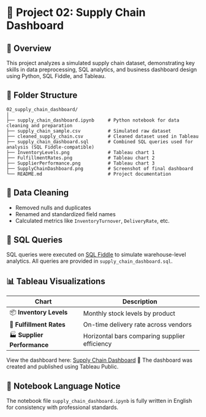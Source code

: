 # 🚚 Project 02: Supply Chain Dashboard

## 📌 Overview
This project analyzes a simulated supply chain dataset, demonstrating key skills in data preprocessing, SQL analytics, and business dashboard design using Python, SQL Fiddle, and Tableau.

## 📁 Folder Structure
```
02_supply_chain_dashboard/
│
├── supply_chain_dashboard.ipynb     # Python notebook for data cleaning and preparation
├── supply_chain_sample.csv          # Simulated raw dataset
├── cleaned_supply_chain.csv         # Cleaned dataset used in Tableau
├── supply_chain_dashboard.sql       # Combined SQL queries used for analysis (SQL Fiddle-compatible)
├── InventoryLevels.png              # Tableau chart 1
├── FulfillmentRates.png             # Tableau chart 2
├── SupplierPerformance.png          # Tableau chart 3
├── SupplyChainDashboard.png         # Screenshot of final dashboard
└── README.md                        # Project documentation
```

## 🧹 Data Cleaning
- Removed nulls and duplicates
- Renamed and standardized field names
- Calculated metrics like `InventoryTurnover`, `DeliveryRate`, etc.

## 🧮 SQL Queries
SQL queries were executed on [SQL Fiddle](https://sqlfiddle.com) to simulate warehouse-level analytics. All queries are provided in `supply_chain_dashboard.sql`.

## 📊 Tableau Visualizations
| Chart | Description |
|-------|-------------|
| 📦 **Inventory Levels** | Monthly stock levels by product |
| 🚚 **Fulfillment Rates** | On-time delivery rate across vendors |
| 🏭 **Supplier Performance** | Horizontal bars comparing supplier efficiency |

View the dashboard here: [Supply Chain Dashboard](https://public.tableau.com/app/profile/zheng.lyu6601/viz/SupplyChainDashboard_17487579608020/SupplyChainDashboard) 📌 The dashboard was created and published using Tableau Public.

## 💬 Notebook Language Notice
The notebook file `supply_chain_dashboard.ipynb` is fully written in English for consistency with professional standards.

